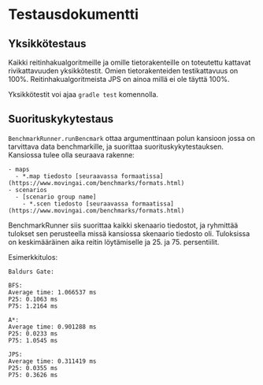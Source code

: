 # Testausdokumentti

## Yksikkötestaus

Kaikki reitinhakualgoritmeille ja omille tietorakenteille on toteutettu kattavat rivikattavuuden yksikkötestit. Omien tietorakenteiden testikattavuus on 100%. Reitinhakualgoritmeista JPS on ainoa millä ei ole täyttä 100%.

Yksikkötestit voi ajaa `gradle test` komennolla.

## Suorituskykytestaus

`BenchmarkRunner.runBencmark` ottaa argumenttinaan polun kansioon jossa on tarvittava data benchmarkille, ja suorittaa suorituskykytestauksen. Kansiossa tulee olla seuraava rakenne:
```
- maps
  - *.map tiedosto [seuraavassa formaatissa](https://www.movingai.com/benchmarks/formats.html)
- scenarios
  - [scenario group name]
    - *.scen tiedosto [seuraavassa formaatissa](https://www.movingai.com/benchmarks/formats.html)
 ```
 
BenchmarkRunner siis suorittaa kaikki skenaario tiedostot, ja ryhmittää tulokset sen perusteella missä kansiossa skenaario tiedosto oli. Tuloksissa on keskimääräinen aika reitin löytämiselle ja 25. ja 75. persentiilit.

Esimerkkitulos:
```
Baldurs Gate:

BFS: 
Average time: 1.066537 ms
P25: 0.1063 ms
P75: 1.2164 ms

A*: 
Average time: 0.901288 ms
P25: 0.0233 ms
P75: 1.0545 ms

JPS: 
Average time: 0.311419 ms
P25: 0.0355 ms
P75: 0.3626 ms
```
